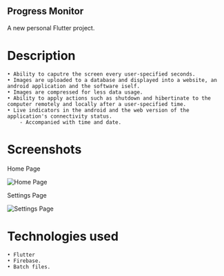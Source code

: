 ## Progress Monitor



A new personal Flutter project.




# Description
    • Ability to caputre the screen every user-specified seconds.
    • Images are uploaded to a database and displayed into a website, an android application and the software iself.
    • Images are compressed for less data usage.
    • Ability to apply actions such as shutdown and hibertinate to the computer remotely and locally after a user-specified time.
    • Live indicators in the android and the web version of the application's connectivity status.
        - Accompanied with time and date.
    
# Screenshots
Home Page

![Home Page](https://i.postimg.cc/yxbQPpjr/progress-monitor-5-29-2023-4-49-53-PM.png)

Settings Page

![Settings Page](https://i.postimg.cc/6p7kTVqW/progress-monitor-5-29-2023-4-34-09-PM.png) 
    
# Technologies used
    • Flutter
    • Firebase.
    • Batch files.
